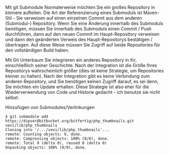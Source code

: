 Mit git Submodule Normalerweise möchten Sie ein großes Repository in kleinere aufteilen. Die Art der Referenzierung eines Submoduls ist Maven-Stil - Sie verweisen auf einen einzelnen Commit aus dem anderen (Submodul-) Repository. Wenn Sie eine Änderung innerhalb des Submoduls benötigen, müssen Sie innerhalb des Submoduls einen Commit / Push durchführen, dann auf den neuen Commit im Haupt-Repository verweisen und dann den geänderten Verweis des Haupt-Repositorys bestätigen / übertragen. Auf diese Weise müssen Sie Zugriff auf beide Repositories für den vollständigen Build haben.

Mit Git Unterbaum Sie integrieren ein anderes Repository in Ihr, einschließlich seiner Geschichte. Nach der Integration ist die Größe Ihres Repositorys wahrscheinlich größer (dies ist keine Strategie, um Repositories kleiner zu halten). Nach der Integration gibt es keine Verbindung zum anderen Repository, und Sie benötigen keinen Zugriff darauf, es sei denn, Sie möchten ein Update erhalten. Diese Strategie ist also eher für die Wiederverwendung von Code und Historie gedacht - ich benutze sie nicht selbst.


Hinzufügen von Submodules/Verlinkungen

```
$ git submodule add https://dipser@bitbucket.org/bitfertig/php_thumbnails.git vevi/lib/php_thumbnails
Cloning into '/.../vevi/lib/php_thumbnails'...
remote: Counting objects: 9, done.
remote: Compressing objects: 100% (8/8), done.
remote: Total 9 (delta 0), reused 0 (delta 0)
Unpacking objects: 100% (9/9), done.
```
